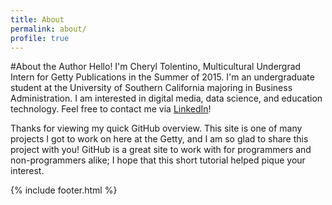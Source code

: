```yaml
---
title: About
permalink: about/
profile: true
---
```


#About the Author
Hello! I'm Cheryl Tolentino, Multicultural Undergrad Intern for Getty Publications in the Summer of 2015. I'm an undergraduate student at the University of Southern California majoring in Business Administration. I am interested in digital media, data science, and education technology. Feel free to contact me via [LinkedIn](https://www.linkedin.com/in/cheryltolentino)! 

Thanks for viewing my quick GitHub overview. This site is one of many projects I got to work on here at the Getty, and I am so glad to share this project with you! GitHub is a great site to work with for programmers and non-programmers alike; I hope that this short tutorial helped pique your interest. 

{% include footer.html %}